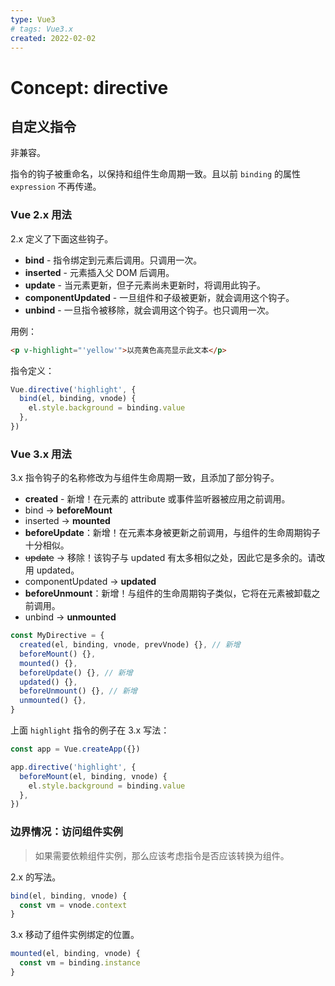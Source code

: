 ```yaml
---
type: Vue3
# tags: Vue3.x
created: 2022-02-02
---
```


# Concept: directive

## 自定义指令

非兼容。

指令的钩子被重命名，以保持和组件生命周期一致。且以前 `binding` 的属性 `expression` 不再传递。

### Vue 2.x 用法

2.x 定义了下面这些钩子。

- **bind** - 指令绑定到元素后调用。只调用一次。
- **inserted** - 元素插入父 DOM 后调用。
- **update** - 当元素更新，但子元素尚未更新时，将调用此钩子。
- **componentUpdated** - 一旦组件和子级被更新，就会调用这个钩子。
- **unbind** - 一旦指令被移除，就会调用这个钩子。也只调用一次。

用例：

```html
<p v-highlight="'yellow'">以亮黄色高亮显示此文本</p>
```

指令定义：

```js
Vue.directive('highlight', {
  bind(el, binding, vnode) {
    el.style.background = binding.value
  },
})
```

### Vue 3.x 用法

3.x 指令钩子的名称修改为与组件生命周期一致，且添加了部分钩子。

- **created** - 新增！在元素的 attribute 或事件监听器被应用之前调用。
- bind → **beforeMount**
- inserted → **mounted**
- **beforeUpdate**：新增！在元素本身被更新之前调用，与组件的生命周期钩子十分相似。
- ~~update~~ → 移除！该钩子与 updated 有太多相似之处，因此它是多余的。请改用 updated。
- componentUpdated → **updated**
- **beforeUnmount**：新增！与组件的生命周期钩子类似，它将在元素被卸载之前调用。
- unbind -> **unmounted**

```js
const MyDirective = {
  created(el, binding, vnode, prevVnode) {}, // 新增
  beforeMount() {},
  mounted() {},
  beforeUpdate() {}, // 新增
  updated() {},
  beforeUnmount() {}, // 新增
  unmounted() {},
}
```

上面 `highlight` 指令的例子在 3.x 写法：

```js
const app = Vue.createApp({})

app.directive('highlight', {
  beforeMount(el, binding, vnode) {
    el.style.background = binding.value
  },
})
```

### 边界情况：访问组件实例

> 如果需要依赖组件实例，那么应该考虑指令是否应该转换为组件。

2.x 的写法。

```js
bind(el, binding, vnode) {
  const vm = vnode.context
}
```

3.x 移动了组件实例绑定的位置。

```js
mounted(el, binding, vnode) {
  const vm = binding.instance
}
```
